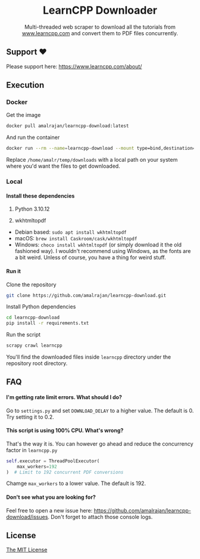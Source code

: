 <h1 align="center">LearnCPP Downloader</h1>

<p align="center">
  Multi-threaded web scraper to download all the tutorials from <a href="https://www.learncpp.com/">www.learncpp.com</a> and convert them to PDF files concurrently.
</p>

## Support ❤️

Please support here: https://www.learncpp.com/about/


## Execution


### Docker

Get the image
```bash
docker pull amalrajan/learncpp-download:latest
```

And run the container
```bash
docker run --rm --name=learncpp-download --mount type=bind,destination=/app/learncpp,source=/home/amalr/temp/downloads amalrajan/learncpp-download
```

Replace `/home/amalr/temp/downloads` with a local path on your system where you'd want the files to get downloaded.


### Local

#### Install these dependencies

1. Python 3.10.12

2. wkhtmltopdf
  - Debian based: `sudo apt install wkhtmltopdf`  
  - macOS: `brew install Caskroom/cask/wkhtmltopdf`
  - Windows: `choco install wkhtmltopdf` (or simply download it the old fashioned way). I wouldn't recommend using Windows, as the fonts are a bit weird. Unless of course, you have a thing for weird stuff.


#### Run it

Clone the repository
```bash
git clone https://github.com/amalrajan/learncpp-download.git
```

Install Python dependencies
```bash
cd learncpp-download
pip install -r requirements.txt
```

Run the script
```bash
scrapy crawl learncpp 
```

You'll find the downloaded files inside `learncpp` directory under the repository root directory.

## FAQ

#### I'm getting rate limit errors. What should I do?
Go to `settings.py` and set `DOWNLOAD_DELAY` to a higher value. The default is 0. Try setting it to 0.2.


#### This script is using 100% CPU. What's wrong?

That's the way it is. You can however go ahead and reduce the concurrency factor in `learncpp.py`

```python
self.executor = ThreadPoolExecutor(
    max_workers=192
)  # Limit to 192 concurrent PDF conversions
```

Chamge `max_workers` to a lower value. The default is 192.

#### Don't see what you are looking for?
Feel free to open a new issue here: https://github.com/amalrajan/learncpp-download/issues. Don't forget to attach those console logs.

## License

[The MIT License](https://choosealicense.com/licenses/mit/)
